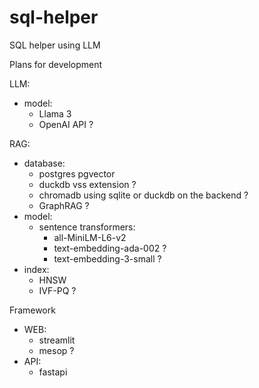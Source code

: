 # sql-helper
SQL helper using LLM


Plans for development

LLM:
- model:
  - Llama 3
  - OpenAI API ?

RAG:
- database:
  - postgres pgvector
  - duckdb vss extension ?
  - chromadb using sqlite or duckdb on the backend ?
  - GraphRAG ?
- model:
  - sentence transformers:
    - all-MiniLM-L6-v2
    - text-embedding-ada-002 ?
    - text-embedding-3-small ? 
- index:
  - HNSW
  - IVF-PQ ?

Framework
- WEB:
  - streamlit
  - mesop ?
- API:
  - fastapi
